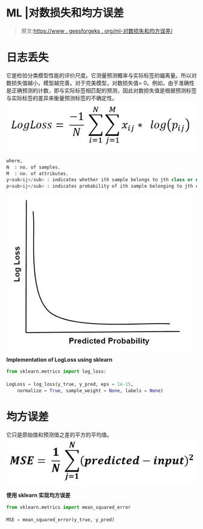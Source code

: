 # ML |对数损失和均方误差

> 原文:[https://www . geesforgeks . org/ml-对数损失和均方误差/](https://www.geeksforgeeks.org/ml-log-loss-and-mean-squared-error/)

# **日志丢失**

它是检验分类模型性能的评价尺度。它测量预测概率与实际标签的偏离量。所以对数损失值越小，模型越完善。对于完美模型，对数损失值= 0。例如，由于准确性是正确预测的计数，即与实际标签相匹配的预测，因此对数损失值是根据预测标签与实际标签的差异来衡量预测标签的不确定性。
![](img/ec13386ea1c0235ca686da84741a6497.png)

```py
where, 
N  : no. of samples.
M  : no. of attributes.
y<sub>ij</sub> : indicates whether ith sample belongs to jth class or not.
p<sub>ij</sub> : indicates probability of ith sample belonging to jth class.

```

![](img/691050963b2bd330f411a3034c48b10d.png)

**Implementation of LogLoss using sklearn**

```py
from sklearn.metrics import log_loss:

LogLoss = log_loss(y_true, y_pred, eps = 1e-15,
    normalize = True, sample_weight = None, labels = None)
```

# **均方误差**

它只是原始值和预测值之差的平方的平均值。
![](img/07ea52da64fcffc14c04d7e43f921691.png)

**使用 sklearn 实现均方误差**

```py
from sklearn.metrics import mean_squared_error

MSE = mean_squared_error(y_true, y_pred)
```